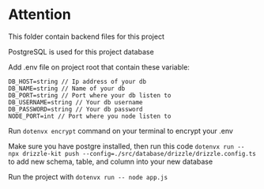# Attention

This folder contain backend files for this project

PostgreSQL is used for this project database

Add .env file on project root that contain these variable:

```.env
DB_HOST=string // Ip address of your db
DB_NAME=string // Name of your db
DB_PORT=string // Port where your db listen to
DB_USERNAME=string // Your db username
DB_PASSWORD=string // Your db password
NODE_PORT=int // Port where you node listen to
```

Run `dotenvx encrypt` command on your terminal to encrypt your .env

Make sure you have postgre installed, then run this code `dotenvx run -- npx drizzle-kit push --config=./src/database/drizzle/drizzle.config.ts` to add new schema, table, and column into your new database

Run the project with `dotenvx run -- node app.js`
